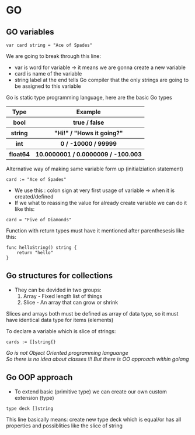 # GO

## GO variables
~~~
var card string = "Ace of Spades"
~~~
We are going to break through this line:
* var is word for variable -> it means we are gonna create a new variable
* card is name of the variable
* string label at the end tells Go compiler that the only strings are going to be assigned to this variable

Go is static type programming language, here are the basic Go types
<table>
    <tr>
        <th>Type</th>
        <th>Example</span></th>
    </tr>
    </tr>
        <th>bool</th>
        <th>true / false</th>
    </tr>
    </tr>
        <th>string</th>
        <th>"Hi!" / "Hows it going?"</th>
    </tr>
        </tr>
        <th>int</th>
        <th>0 / -10000 / 99999</th>
    </tr>
        </tr>
        <th>float64</th>
        <th>10.0000001 / 0.0000009 / -100.003</th>
    </tr>
</table>

Alternative way of making same variable form up (initialziation statement)
~~~
card := "Ace of Spades"
~~~
- We use this : colon sign at very first usage of variable -> when it is created/defined
- If we what to reassing the value for already create variable we can do it like this:
~~~
card = "Five of Diamonds"
~~~

Function with return types must have it mentioned after parenthesesis like this:
~~~
func helloString() string {
    return "hello"
}
~~~

## Go structures for collections

* They can be devided in two groups:
    1. Array - Fixed length list of things
    2. Slice - An array that can grow or shrink

Slices and arrays both must be defined as array of data type, so it must have identical data type for items (elements)

To declare a variable which is slice of strings:
~~~
cards := []string{}
~~~

<i> Go is not Object Oriented programming languange <br/>
So there is no idea about classes !!!
But there is OO approach within golang </i>

## Go OOP approach

- To extend basic (primitive type) we can create our own custom extension (type)
```
type deck []string
```
This line basically means: create new type deck which is equal/or has all properties and possiblities like the slice of string
